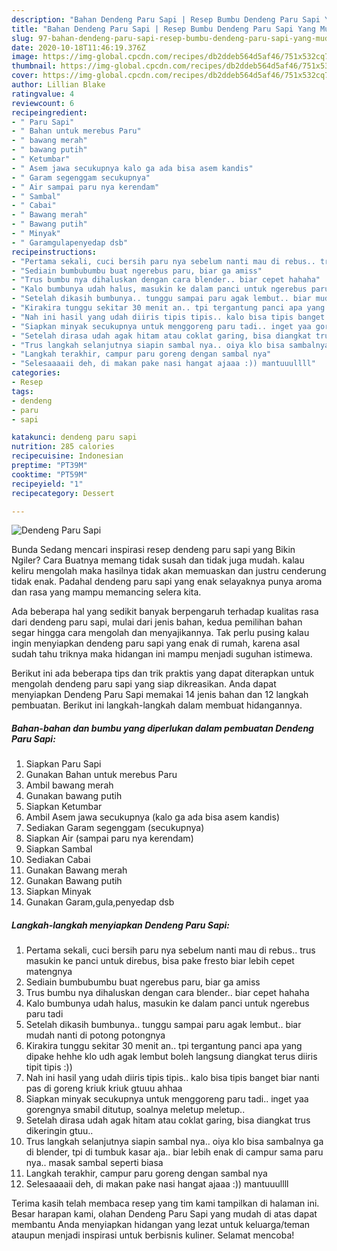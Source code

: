 ```yaml
---
description: "Bahan Dendeng Paru Sapi | Resep Bumbu Dendeng Paru Sapi Yang Mudah Dan Praktis"
title: "Bahan Dendeng Paru Sapi | Resep Bumbu Dendeng Paru Sapi Yang Mudah Dan Praktis"
slug: 97-bahan-dendeng-paru-sapi-resep-bumbu-dendeng-paru-sapi-yang-mudah-dan-praktis
date: 2020-10-18T11:46:19.376Z
image: https://img-global.cpcdn.com/recipes/db2ddeb564d5af46/751x532cq70/dendeng-paru-sapi-foto-resep-utama.jpg
thumbnail: https://img-global.cpcdn.com/recipes/db2ddeb564d5af46/751x532cq70/dendeng-paru-sapi-foto-resep-utama.jpg
cover: https://img-global.cpcdn.com/recipes/db2ddeb564d5af46/751x532cq70/dendeng-paru-sapi-foto-resep-utama.jpg
author: Lillian Blake
ratingvalue: 4
reviewcount: 6
recipeingredient:
- " Paru Sapi"
- " Bahan untuk merebus Paru"
- " bawang merah"
- " bawang putih"
- " Ketumbar"
- " Asem jawa secukupnya kalo ga ada bisa asem kandis"
- " Garam segenggam secukupnya"
- " Air sampai paru nya kerendam"
- " Sambal"
- " Cabai"
- " Bawang merah"
- " Bawang putih"
- " Minyak"
- " Garamgulapenyedap dsb"
recipeinstructions:
- "Pertama sekali, cuci bersih paru nya sebelum nanti mau di rebus.. trus masukin ke panci untuk direbus, bisa pake fresto biar lebih cepet matengnya"
- "Sediain bumbubumbu buat ngerebus paru, biar ga amiss"
- "Trus bumbu nya dihaluskan dengan cara blender.. biar cepet hahaha"
- "Kalo bumbunya udah halus, masukin ke dalam panci untuk ngerebus paru tadi"
- "Setelah dikasih bumbunya.. tunggu sampai paru agak lembut.. biar mudah nanti di potong potongnya"
- "Kirakira tunggu sekitar 30 menit an.. tpi tergantung panci apa yang dipake hehhe klo udh agak lembut boleh langsung diangkat terus diiris tipit tipis :))"
- "Nah ini hasil yang udah diiris tipis tipis.. kalo bisa tipis banget biar nanti pas di goreng kriuk kriuk gtuuu ahhaa"
- "Siapkan minyak secukupnya untuk menggoreng paru tadi.. inget yaa gorengnya smabil ditutup, soalnya meletup meletup.."
- "Setelah dirasa udah agak hitam atau coklat garing, bisa diangkat trus dikeringin gtuu.."
- "Trus langkah selanjutnya siapin sambal nya.. oiya klo bisa sambalnya ga di blender, tpi di tumbuk kasar aja.. biar lebih enak di campur sama paru nya.. masak sambal seperti biasa"
- "Langkah terakhir, campur paru goreng dengan sambal nya"
- "Selesaaaaii deh, di makan pake nasi hangat ajaaa :)) mantuuullll"
categories:
- Resep
tags:
- dendeng
- paru
- sapi

katakunci: dendeng paru sapi 
nutrition: 285 calories
recipecuisine: Indonesian
preptime: "PT39M"
cooktime: "PT59M"
recipeyield: "1"
recipecategory: Dessert

---
```



![Dendeng Paru Sapi](https://img-global.cpcdn.com/recipes/db2ddeb564d5af46/751x532cq70/dendeng-paru-sapi-foto-resep-utama.jpg)

Bunda Sedang mencari inspirasi resep dendeng paru sapi yang Bikin Ngiler? Cara Buatnya memang tidak susah dan tidak juga mudah. kalau keliru mengolah maka hasilnya tidak akan memuaskan dan justru cenderung tidak enak. Padahal dendeng paru sapi yang enak selayaknya punya aroma dan rasa yang mampu memancing selera kita.



Ada beberapa hal yang sedikit banyak berpengaruh terhadap kualitas rasa dari dendeng paru sapi, mulai dari jenis bahan, kedua pemilihan bahan segar hingga cara mengolah dan menyajikannya. Tak perlu pusing kalau ingin menyiapkan dendeng paru sapi yang enak di rumah, karena asal sudah tahu triknya maka hidangan ini mampu menjadi suguhan istimewa.


Berikut ini ada beberapa tips dan trik praktis yang dapat diterapkan untuk mengolah dendeng paru sapi yang siap dikreasikan. Anda dapat menyiapkan Dendeng Paru Sapi memakai 14 jenis bahan dan 12 langkah pembuatan. Berikut ini langkah-langkah dalam membuat hidangannya.

<!--inarticleads1-->

##### Bahan-bahan dan bumbu yang diperlukan dalam pembuatan Dendeng Paru Sapi:

1. Siapkan  Paru Sapi
1. Gunakan  Bahan untuk merebus Paru
1. Ambil  bawang merah
1. Gunakan  bawang putih
1. Siapkan  Ketumbar
1. Ambil  Asem jawa secukupnya (kalo ga ada bisa asem kandis)
1. Sediakan  Garam segenggam (secukupnya)
1. Siapkan  Air (sampai paru nya kerendam)
1. Siapkan  Sambal
1. Sediakan  Cabai
1. Gunakan  Bawang merah
1. Gunakan  Bawang putih
1. Siapkan  Minyak
1. Gunakan  Garam,gula,penyedap dsb




<!--inarticleads2-->

##### Langkah-langkah menyiapkan Dendeng Paru Sapi:

1. Pertama sekali, cuci bersih paru nya sebelum nanti mau di rebus.. trus masukin ke panci untuk direbus, bisa pake fresto biar lebih cepet matengnya
1. Sediain bumbubumbu buat ngerebus paru, biar ga amiss
1. Trus bumbu nya dihaluskan dengan cara blender.. biar cepet hahaha
1. Kalo bumbunya udah halus, masukin ke dalam panci untuk ngerebus paru tadi
1. Setelah dikasih bumbunya.. tunggu sampai paru agak lembut.. biar mudah nanti di potong potongnya
1. Kirakira tunggu sekitar 30 menit an.. tpi tergantung panci apa yang dipake hehhe klo udh agak lembut boleh langsung diangkat terus diiris tipit tipis :))
1. Nah ini hasil yang udah diiris tipis tipis.. kalo bisa tipis banget biar nanti pas di goreng kriuk kriuk gtuuu ahhaa
1. Siapkan minyak secukupnya untuk menggoreng paru tadi.. inget yaa gorengnya smabil ditutup, soalnya meletup meletup..
1. Setelah dirasa udah agak hitam atau coklat garing, bisa diangkat trus dikeringin gtuu..
1. Trus langkah selanjutnya siapin sambal nya.. oiya klo bisa sambalnya ga di blender, tpi di tumbuk kasar aja.. biar lebih enak di campur sama paru nya.. masak sambal seperti biasa
1. Langkah terakhir, campur paru goreng dengan sambal nya
1. Selesaaaaii deh, di makan pake nasi hangat ajaaa :)) mantuuullll




Terima kasih telah membaca resep yang tim kami tampilkan di halaman ini. Besar harapan kami, olahan Dendeng Paru Sapi yang mudah di atas dapat membantu Anda menyiapkan hidangan yang lezat untuk keluarga/teman ataupun menjadi inspirasi untuk berbisnis kuliner. Selamat mencoba!
